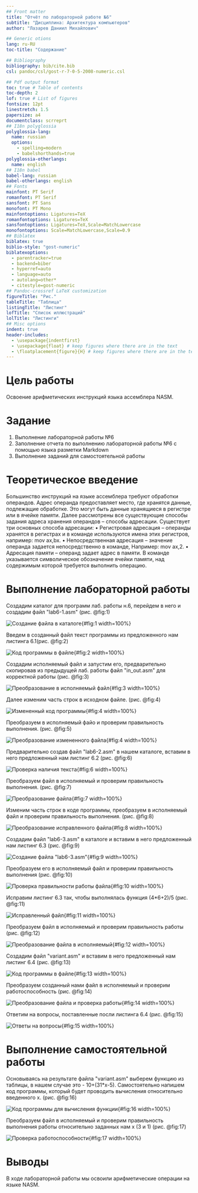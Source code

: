 ```yaml
---
## Front matter
title: "Отчёт по лабораторной работе №6"
subtitle: "Дисциплина: Архитектура компьютеров"
author: "Лазарев Даниил Михайлович"

## Generic otions
lang: ru-RU
toc-title: "Содержание"

## Bibliography
bibliography: bib/cite.bib
csl: pandoc/csl/gost-r-7-0-5-2008-numeric.csl

## Pdf output format
toc: true # Table of contents
toc-depth: 2
lof: true # List of figures
fontsize: 12pt
linestretch: 1.5
papersize: a4
documentclass: scrreprt
## I18n polyglossia
polyglossia-lang:
  name: russian
  options:
	- spelling=modern
	- babelshorthands=true
polyglossia-otherlangs:
  name: english
## I18n babel
babel-lang: russian
babel-otherlangs: english
## Fonts
mainfont: PT Serif
romanfont: PT Serif
sansfont: PT Sans
monofont: PT Mono
mainfontoptions: Ligatures=TeX
romanfontoptions: Ligatures=TeX
sansfontoptions: Ligatures=TeX,Scale=MatchLowercase
monofontoptions: Scale=MatchLowercase,Scale=0.9
## Biblatex
biblatex: true
biblio-style: "gost-numeric"
biblatexoptions:
  - parentracker=true
  - backend=biber
  - hyperref=auto
  - language=auto
  - autolang=other*
  - citestyle=gost-numeric
## Pandoc-crossref LaTeX customization
figureTitle: "Рис."
tableTitle: "Таблица"
listingTitle: "Листинг"
lofTitle: "Список иллюстраций"
lolTitle: "Листинги"
## Misc options
indent: true
header-includes:
  - \usepackage{indentfirst}
  - \usepackage{float} # keep figures where there are in the text
  - \floatplacement{figure}{H} # keep figures where there are in the text
---
```


# Цель работы

Освоение арифметических инструкций языка ассемблера NASM.

# Задание

1. Выполнение лабораторной работы №6
2. Заполнение отчета по выполнению лабораторной работы №6 с помощью языка разметки Markdown
3. Выполнение заданий для самостоятельной работы

# Теоретическое введение

Большинство инструкций на языке ассемблера требуют обработки операндов. Адрес операнда предоставляет место, где хранятся данные, подлежащие обработке. Это могут быть данные хранящиеся в регистре или в ячейке памяти. Далее рассмотрены все существующие способы задания адреса хранения операндов – способы адресации. Существует три основных способа адресации:
• Регистровая адресация – операнды хранятся в регистрах и в команде используются имена этих регистров, например: mov ax,bx.
• Непосредственная адресация – значение операнда задается непосредственно в команде, Например: mov ax,2.
• Адресация памяти – операнд задает адрес в памяти. В команде указывается символическое обозначение ячейки памяти, над содержимым которой требуется выполнить операцию.

# Выполнение лабораторной работы

  Создадим каталог для программ лаб. работы н.6, перейдем в него и создадим файл "lab6-1.asm" (рис. @fig:1)

![Создание файла в каталоге](image/1_mk_cd_touch.jpg){#fig:1 width=100%}

  Введем в созданный файл текст программы из предложенного нам листинга 6.1(рис. @fig:2)
  
![Код программы в файле](image/2_list6.1.jpg){#fig:2 width=100%}
  
  Создадим исполняемый файл и запустим его, предварительно скопировав из предыдущей лаб. работы файл "in_out.asm" для корректной работы (рис. @fig:3)
  
![Преобразование в исполняемый файл](image/3_nasm_and_j.jpg){#fig:3 width=100%}
 
  Далее изменим часть строк в исходном файле. (рис. @fig:4)
  
![Измененный код программы](image/4_list6.1_fixed.jpg){#fig:4 width=100%}

  Преобразуем в исполняемый файо и проверим правильность выполнения. (рис. @fig:5)
  
![Преобразование измененного файла](image/5_nasm_fixed.jpg){#fig:4 width=100%}
 
  Предварительно создав файл "lab6-2.asm" в нашем каталоге, вставим в него предложенный нам листинг 6.2 (рис. @fig:6)

![Проверка наличия текста](image/6_list6.2.jpg){#fig:6 width=100%}

  Преобразуем файл в исполняемый и проверим правильность выполнения. (рис. @fig:7)

![Преобразование файла](image/7_nasm6.2.jpg){#fig:7 width=100%}

  Изменим часть строк в коде программы, преобразуем в исполняемый файл и проверим правильность выполнения. (рис. @fig:8)

![Преобразование исправленного файла](image/8_nasm6.2_fixed.jpg){#fig:8 width=100%}

  Создадим файл "lab6-3.asm" в каталоге и вставим в него предложенный нам листинг 6.3 (рис. @fig:9)

![Создание файла "lab6-3.asm"](image/9_list6.3.jpg){#fig:9 width=100%}

  Преобразуем его в исполняемый файл и проверим правильность выполнения (рис. @fig:10)

![Проверка правильности работы файла](image/10_nasm6.3.jpg){#fig:10 width=100%}

  Исправим листинг 6.3 так, чтобы выполнялась функция (4*6+2)/5 (рис. @fig:11)

![Исправленный файл](image/11_list6.3_fixed.jpg){#fig:11 width=100%}

  Преобразуем файл в исполняемый и проверим правильность работы (рис. @fig:12)

![Преобразование файла в исполняемый](image/12_nasm6.3_fixed.jpg){#fig:12 width=100%}

  Создадим файл "variant.asm" и вставим в него предложенный нам листинг 6.4 (рис. @fig:13)

![Код программы в файле](image/13_variant.jpg){#fig:13 width=100%}

  Преобразуем созданный нами файл в исполняемый и проверим работоспособность (рис. @fig:14)

![Преобразование файла и проверка работы](image/14_nasm_variant.jpg){#fig:14 width=100%}

  Ответим на вопросы, поставленные посли листинга 6.4 (рис. @fig:15)

![Ответы на вопросы](image/Q&A.jpg){#fig:15 width=100%}

# Выполнение самостоятельной работы
  
  Основываясь на результате файла "variant.asm" выберем функцию из таблицы, в нашем случае это - 10+(31*х-5). Самостоятельно напишем код программы, который будет проводить вычисления относительно введенного х. (рис. @fig:16)

![Код программы для вычисления функции](image/sr_list.jpg){#fig:16 width=100%}

  Преобразуем файл в исполняемый и проверим правильность выполнения работы относительно заданных нам х (3 и 1) (рис. @fig:17)

![Проверка работоспособности](image/17_sr_check.jpg){#fig:17 width=100%}
 
# Выводы

В ходе лабораторной работы мы освоили арифметические операции на языке NASM.
